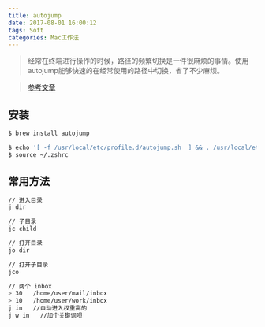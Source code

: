 ```yaml
---
title: autojump
date: 2017-08-01 16:00:12
tags: Soft
categories: Mac工作法
---
```


> 经常在终端进行操作的时候，路径的频繁切换是一件很麻烦的事情。使用autojump能够快速的在经常使用的路径中切换，省了不少麻烦。

> [参考文章](http://www.jianshu.com/p/23aeb7c4d89b)

## 安装
```bash
$ brew install autojump
```

```bash
$ echo '[ -f /usr/local/etc/profile.d/autojump.sh  ] && . /usr/local/etc/profile.d/autojump.sh' >> .zshrc
$ source ~/.zshrc
```

## 常用方法
```bash
// 进入目录
j dir

// 子目录
jc child

// 打开目录
jo dir

// 打开子目录
jco

// 两个 inbox
> 30   /home/user/mail/inbox
> 10   /home/user/work/inbox
j in   //自动进入权重高的
j w in   //加个关键词呗
```